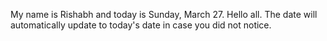 My name is Rishabh and today is Sunday, March 27. Hello all. The date will automatically update to today's date in case you did not notice.
